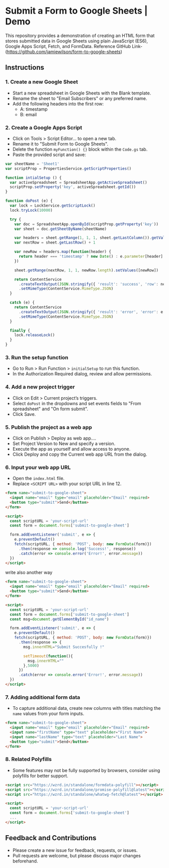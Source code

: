 
# Submit a Form to Google Sheets | Demo

This repository provides a demonstration of creating an HTML form that stores submitted data in Google Sheets using plain JavaScript (ES6), Google Apps Script, Fetch, and FormData.
Reference GitHub Link- (https://github.com/jamiewilson/form-to-google-sheets)
## Instructions

### 1. Create a new Google Sheet

- Start a new spreadsheet in Google Sheets with the Blank template.
- Rename the sheet to "Email Subscribers" or any preferred name.
- Add the following headers into the first row:
  - A: timestamp
  - B: email

### 2. Create a Google Apps Script

- Click on Tools > Script Editor… to open a new tab.
- Rename it to "Submit Form to Google Sheets".
- Delete the function `myFunction() {}` block within the `Code.gs` tab.
- Paste the provided script and save:

```javascript
var sheetName = 'Sheet1'
var scriptProp = PropertiesService.getScriptProperties()

function intialSetup () {
  var activeSpreadsheet = SpreadsheetApp.getActiveSpreadsheet()
  scriptProp.setProperty('key', activeSpreadsheet.getId())
}

function doPost (e) {
  var lock = LockService.getScriptLock()
  lock.tryLock(10000)

  try {
    var doc = SpreadsheetApp.openById(scriptProp.getProperty('key'))
    var sheet = doc.getSheetByName(sheetName)

    var headers = sheet.getRange(1, 1, 1, sheet.getLastColumn()).getValues()[0]
    var nextRow = sheet.getLastRow() + 1

    var newRow = headers.map(function(header) {
      return header === 'timestamp' ? new Date() : e.parameter[header]
    })

    sheet.getRange(nextRow, 1, 1, newRow.length).setValues([newRow])

    return ContentService
      .createTextOutput(JSON.stringify({ 'result': 'success', 'row': nextRow }))
      .setMimeType(ContentService.MimeType.JSON)
  }

  catch (e) {
    return ContentService
      .createTextOutput(JSON.stringify({ 'result': 'error', 'error': e }))
      .setMimeType(ContentService.MimeType.JSON)
  }

  finally {
    lock.releaseLock()
  }
}
```

### 3. Run the setup function

- Go to Run > Run Function > `initialSetup` to run this function.
- In the Authorization Required dialog, review and allow permissions.

### 4. Add a new project trigger

- Click on Edit > Current project’s triggers.
- Select `doPost` in the dropdowns and set events fields to "From spreadsheet" and "On form submit".
- Click Save.

### 5. Publish the project as a web app

- Click on Publish > Deploy as web app….
- Set Project Version to New and specify a version.
- Execute the app as yourself and allow access to anyone.
- Click Deploy and copy the Current web app URL from the dialog.

### 6. Input your web app URL

- Open the `index.html` file.
- Replace `<SCRIPT URL>` with your script URL in line 12.

```html
<form name="submit-to-google-sheet">
  <input name="email" type="email" placeholder="Email" required>
  <button type="submit">Send</button>
</form>

<script>
  const scriptURL = 'your-script-url'
  const form = document.forms['submit-to-google-sheet']

  form.addEventListener('submit', e => {
    e.preventDefault()
    fetch(scriptURL, { method: 'POST', body: new FormData(form)})
      .then(response => console.log('Success!', response))
      .catch(error => console.error('Error!', error.message))
  })
</script>
```

write also another way
```html
<form name="submit-to-google-sheet">
  <input name="email" type="email" placeholder="Email" required>
  <button type="submit">Send</button>
</form>

<script>
  const scriptURL = 'your-script-url'
  const form = document.forms['submit-to-google-sheet']
  const msg=document.getElementById("id_name")

  form.addEventListener('submit', e => {
    e.preventDefault()
    fetch(scriptURL, { method: 'POST', body: new FormData(form)})
      .then(response => {
        msg.innerHTML="Submit Succesfully !"

        setTimeout(function(){
          msg.innerHTML=""
        },5000)
      })
      .catch(error => console.error('Error!', error.message))
  })
</script>
```

### 7. Adding additional form data

- To capture additional data, create new columns with titles matching the `name` values from your form inputs.

```html
<form name="submit-to-google-sheet">
  <input name="email" type="email" placeholder="Email" required>
  <input name="firstName" type="text" placeholder="First Name">
  <input name="lastName" type="text" placeholder="Last Name">
  <button type="submit">Send</button>
</form>
```

### 8. Related Polyfills

- Some features may not be fully supported by browsers, consider using polyfills for better support.

```html
<script src="https://wzrd.in/standalone/formdata-polyfill"></script>
<script src="https://wzrd.in/standalone/promise-polyfill@latest"></script>
<script src="https://wzrd.in/standalone/whatwg-fetch@latest"></script>

<script>
  const scriptURL = 'your-script-url'
  const form = document.forms['submit-to-google-sheet']
  ...
</script>
```

## Feedback and Contributions

- Please create a new issue for feedback, requests, or issues.
- Pull requests are welcome, but please discuss major changes beforehand.
 
